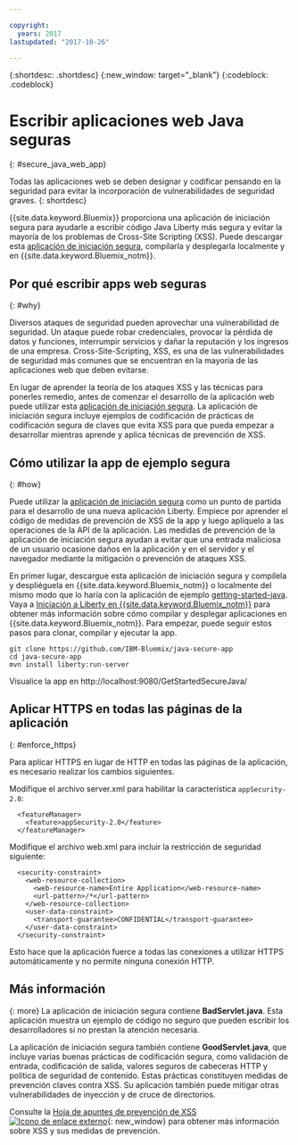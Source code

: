 ```yaml
---

copyright:
  years: 2017
lastupdated: "2017-10-26"

---
```


{:shortdesc: .shortdesc}
{:new_window: target="_blank"}
{:codeblock: .codeblock}

# Escribir aplicaciones web Java seguras
{: #secure_java_web_app}

Todas las aplicaciones web se deben designar y codificar pensando en la seguridad para evitar la incorporación de vulnerabilidades de seguridad graves.
{: shortdesc}

{{site.data.keyword.Bluemix}} proporciona una aplicación de iniciación segura para ayudarle a escribir código Java Liberty más segura y evitar la mayoría de los problemas de Cross-Site Scripting (XSS). Puede descargar esta [aplicación de iniciación segura](https://github.com/IBM-Bluemix/java-secure-app), compilarla y desplegarla localmente y en {{site.data.keyword.Bluemix_notm}}.

## Por qué escribir apps web seguras
{: #why}

Diversos ataques de seguridad pueden aprovechar una vulnerabilidad de seguridad. Un ataque puede robar credenciales, provocar la pérdida de datos y funciones, interrumpir servicios y dañar la reputación y los ingresos de una empresa. Cross-Site-Scripting, XSS, es una de las vulnerabilidades de seguridad más comunes que se encuentran en la mayoría de las aplicaciones web que deben evitarse.

En lugar de aprender la teoría de los ataques XSS y las técnicas para ponerles remedio, antes de comenzar el desarrollo de la aplicación web puede utilizar esta [aplicación de iniciación segura](https://github.com/IBM-Bluemix/java-secure-app). La aplicación de iniciación segura incluye ejemplos de codificación de prácticas de codificación segura de claves que evita XSS para que pueda empezar a desarrollar mientras aprende y aplica técnicas de prevención de XSS.

## Cómo utilizar la app de ejemplo segura
{: #how}

Puede utilizar la [aplicación de iniciación segura](https://github.com/IBM-Bluemix/java-secure-app) como un punto de partida para el desarrollo de una nueva aplicación Liberty. Empiece por aprender el código de medidas de prevención de XSS de la app y luego aplíquelo a las operaciones de la API de la aplicación. Las medidas de prevención de la aplicación de iniciación segura ayudan a evitar que una entrada maliciosa de un usuario ocasione daños en la aplicación y en el servidor y el navegador mediante la mitigación o prevención de ataques XSS.

En primer lugar, descargue esta aplicación de iniciación segura y compílela y despliéguela en {{site.data.keyword.Bluemix_notm}} o localmente del mismo modo que lo haría con la aplicación de ejemplo [getting-started-java](https://github.com/IBM-Bluemix/get-started-java).  Vaya a [Iniciación a Liberty en {{site.data.keyword.Bluemix_notm}}](getting-started.html) para obtener más información sobre cómo compilar y desplegar aplicaciones en {{site.data.keyword.Bluemix_notm}}.  Para empezar, puede seguir estos pasos para clonar, compilar y ejecutar la app.

```
git clone https://github.com/IBM-Bluemix/java-secure-app
cd java-secure-app
mvn install liberty:run-server
```
Visualice la app en http://localhost:9080/GetStartedSecureJava/

## Aplicar HTTPS en todas las páginas de la aplicación
{: #enforce_https}

Para aplicar HTTPS en lugar de HTTP en todas las páginas de la aplicación, es necesario realizar los cambios siguientes.

Modifique el archivo server.xml para habilitar la característica `appSecurity-2.0`:

```
  <featureManager>
    <feature>appSecurity-2.0</feature>
  </featureManager>
```

Modifique el archivo web.xml para incluir la restricción de seguridad siguiente:

```
  <security-constraint>
    <web-resource-collection>
      <web-resource-name>Entire Application</web-resource-name>
      <url-pattern>/*</url-pattern>
    </web-resource-collection>
    <user-data-constraint>
      <transport-guarantee>CONFIDENTIAL</transport-guarantee>
    </user-data-constraint>
  </security-constraint>
```

Esto hace que la aplicación fuerce a todas las conexiones a utilizar HTTPS automáticamente y no permite ninguna conexión HTTP.

## Más información
{: more}
La aplicación de iniciación segura contiene **BadServlet.java**. Esta aplicación muestra un ejemplo de código no seguro que pueden escribir los desarrolladores si no prestan la atención necesaria.

La aplicación de iniciación segura también contiene **GoodServlet.java**, que incluye varias buenas prácticas de codificación segura, como validación de entrada, codificación de salida, valores seguros de cabeceras HTTP y política de seguridad de contenido. Estas prácticas constituyen medidas de prevención claves contra XSS. Su aplicación también puede mitigar otras vulnerabilidades de inyección y de cruce de directorios.

Consulte la [Hoja de apuntes de prevención de XSS ![Icono de enlace externo](../../icons/launch-glyph.svg "Icono de enlace externo")](https://www.owasp.org/index.php/XSS){: new_window} para obtener más información sobre XSS y sus medidas de prevención.
